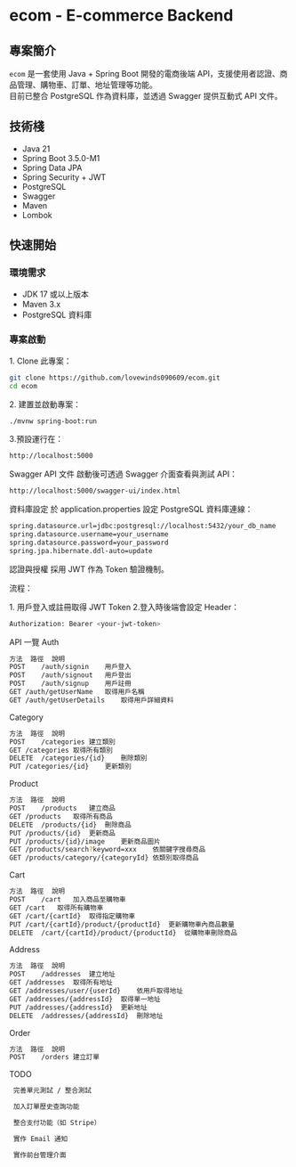 #  ecom - E-commerce Backend

##  專案簡介

`ecom` 是一套使用 Java + Spring Boot 開發的電商後端 API，支援使用者認證、商品管理、購物車、訂單、地址管理等功能。  
目前已整合 PostgreSQL 作為資料庫，並透過 Swagger 提供互動式 API 文件。

## 技術棧

- Java 21
- Spring Boot 3.5.0-M1
- Spring Data JPA
- Spring Security + JWT
- PostgreSQL
- Swagger
- Maven
- Lombok

## 快速開始

### 環境需求

- JDK 17 或以上版本
- Maven 3.x
- PostgreSQL 資料庫

### 專案啟動

1️. Clone 此專案：

```bash
git clone https://github.com/lovewinds090609/ecom.git
cd ecom
```
2️. 建置並啟動專案：
```bash
./mvnw spring-boot:run
```
3️.預設運行在：
```bash
http://localhost:5000
```

Swagger API 文件
啟動後可透過 Swagger 介面查看與測試 API：
```bash
http://localhost:5000/swagger-ui/index.html
```

 資料庫設定
於 application.properties 設定 PostgreSQL 資料庫連線：
```bash
spring.datasource.url=jdbc:postgresql://localhost:5432/your_db_name
spring.datasource.username=your_username
spring.datasource.password=your_password
spring.jpa.hibernate.ddl-auto=update
```

 認證與授權
採用 JWT 作為 Token 驗證機制。

流程：

1️. 用戶登入或註冊取得 JWT Token
2️.登入時後端會設定 Header：
```bash
Authorization: Bearer <your-jwt-token>
```

API 一覽
Auth
```bash
方法	路徑	說明
POST	/auth/signin	用戶登入
POST	/auth/signout	用戶登出
POST	/auth/signup	用戶註冊
GET	/auth/getUserName	取得用戶名稱
GET	/auth/getUserDetails	取得用戶詳細資料
```

Category
```bash
方法	路徑	說明
POST	/categories	建立類別
GET	/categories	取得所有類別
DELETE	/categories/{id}	刪除類別
PUT	/categories/{id}	更新類別
```

Product
```bash
方法	路徑	說明
POST	/products	建立商品
GET	/products	取得所有商品
DELETE	/products/{id}	刪除商品
PUT	/products/{id}	更新商品
PUT	/products/{id}/image	更新商品圖片
GET	/products/search?keyword=xxx	依關鍵字搜尋商品
GET	/products/category/{categoryId}	依類別取得商品
```

Cart
```bash
方法	路徑	說明
POST	/cart	加入商品至購物車
GET	/cart	取得所有購物車
GET	/cart/{cartId}	取得指定購物車
PUT	/cart/{cartId}/product/{productId}	更新購物車內商品數量
DELETE	/cart/{cartId}/product/{productId}	從購物車刪除商品
```

Address
```bash
方法	路徑	說明
POST	/addresses	建立地址
GET	/addresses	取得所有地址
GET	/addresses/user/{userId}	依用戶取得地址
GET	/addresses/{addressId}	取得單一地址
PUT	/addresses/{addressId}	更新地址
DELETE	/addresses/{addressId}	刪除地址
```

Order
```bash
方法	路徑	說明
POST	/orders	建立訂單
```

TODO
```bash
 完善單元測試 / 整合測試

 加入訂單歷史查詢功能

 整合支付功能（如 Stripe）

 實作 Email 通知

 實作前台管理介面
```
